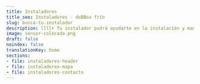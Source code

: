```yaml
---
title: Instaladores
title_seo: Instaladores - doBBox frío
slug: busca-tu-instalador
description: llll➤ Tu instalador podrá ayudarte en la instalación y mantenimiento del sistema, ✅ monitorización de tus cámaras y mucho más.
image: sensor-colocado.png
draft: false
noindex: false
translationKey: home
sections:
- file: instaladores-header
- file: instaladores-mapa
- file: instaladores-contacto
---
```

